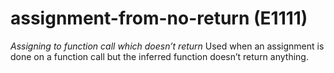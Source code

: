 # assignment-from-no-return (E1111)

*Assigning to function call which doesn’t return* Used when an
assignment is done on a function call but the inferred function doesn’t
return anything.
